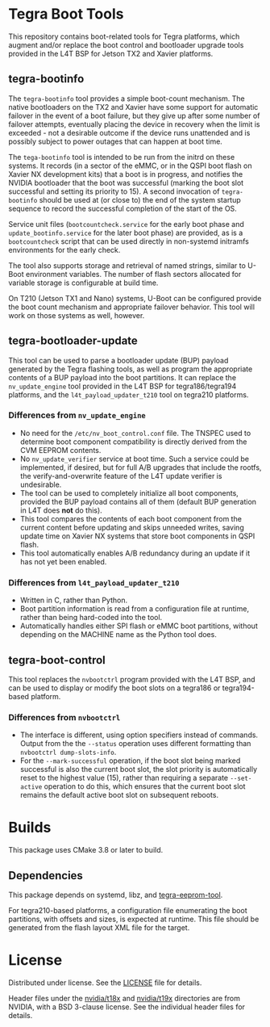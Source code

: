 # Tegra Boot Tools
This repository contains boot-related tools for Tegra platforms,
which augment and/or replace the boot control and bootloader
upgrade tools provided in the L4T BSP for Jetson TX2 and Xavier
platforms.

## tegra-bootinfo
The `tegra-bootinfo` tool provides a simple boot-count mechanism.
The native bootloaders on the TX2 and Xavier have some support for
automatic failover in the event of a boot failure, but they give up
after some number of failover attempts, eventually placing the device
in recovery when the limit is exceeded - not a desirable outcome
if the device runs unattended and is possibly subject to power outages
that can happen at boot time.

The `tega-bootinfo` tool is intended to be run from the initrd on
these systems. It records (in a sector of the eMMC, or in the QSPI
boot flash on Xavier NX development kits) that a boot is in progress,
and notifies the NVIDIA bootloader that the boot was successful (marking
the boot slot successful and setting its priority to 15).
A second invocation of `tegra-bootinfo` should be used at (or close to)
the end of the system startup sequence to record the successful completion
of the start of the OS.

Service unit files (`bootcountcheck.service` for the early boot phase and
`update_bootinfo.service` for the later boot phase) are provided, as is
a `bootcountcheck` script that can be used directly in non-systemd
initramfs environments for the early check.

The tool also supports storage and retrieval of named strings, similar
to U-Boot environment variables. The number of flash sectors allocated
for variable storage is configurable at build time.

On T210 (Jetson TX1 and Nano) systems, U-Boot can be configured provide
the boot count mechanism and appropriate failover behavior.  This tool
will work on those systems as well, however.


## tegra-bootloader-update
This tool can be used to parse a bootloader update (BUP) payload generated
by the Tegra flashing tools, as well as program the appropriate contents
of a BUP payload into the boot partitions. It can replace the
`nv_update_engine` tool provided in the L4T BSP for tegra186/tegra194
platforms, and the `l4t_payload_updater_t210` tool on tegra210
platforms.

### Differences from `nv_update_engine`

* No need for the `/etc/nv_boot_control.conf` file. The TNSPEC used to
  determine boot component compatibility is directly derived from the
  CVM EEPROM contents.
* No `nv_update_verifier` service at boot time. Such a service could
  be implemented, if desired, but for full A/B upgrades that include
  the rootfs, the verify-and-overwrite feature of the L4T update
  verifier is undesirable.
* The tool can be used to completely initialize all boot components,
  provided the BUP payload contains all of them (default BUP generation
  in L4T does **not** do this).
* This tool compares the contents of each boot component from the current
  content before updating and skips unneeded writes, saving update time
  on Xavier NX systems that store boot components in QSPI flash.
* This tool automatically enables A/B redundancy during an update if
  it has not yet been enabled.

### Differences from `l4t_payload_updater_t210`

* Written in C, rather than Python.
* Boot partition information is read from a configuration file at
  runtime, rather than being hard-coded into the tool.
* Automatically handles either SPI flash or eMMC boot partitions,
  without depending on the MACHINE name as the Python tool does.

## tegra-boot-control
This tool replaces the `nvbootctrl` program provided with the L4T BSP,
and can be used to display or modify the boot slots on a tegra186
or tegra194-based platform.

### Differences from `nvbootctrl`

* The interface is different, using option specifiers instead of commands.
  Output from the the `--status` operation uses different formatting
  than `nvbootctrl dump-slots-info`.
* For the `--mark-successful` operation, if the boot slot being marked
  successful is also the current boot slot, the slot priority is
  automatically reset to the highest value (15), rather than requiring
  a separate `--set-active` operation to do this, which ensures that
  the current boot slot remains the default active boot slot on subsequent
  reboots.

# Builds
This package uses CMake 3.8 or later to build.

## Dependencies
This package depends on systemd, libz, and
[tegra-eeprom-tool](https://github.com/OE4T/tegra-eeprom-tool).

For tegra210-based platforms, a configuration file enumerating the
boot partitions, with offsets and sizes, is expected at runtime.
This file should be generated from the flash layout XML file for
the target.

# License
Distributed under license. See the [LICENSE](LICENSE) file for details.

Header files under the [nvidia/t18x](nvidia/t18x) and [nvidia/t19x](nvidia/t19x)
directories are from NVIDIA, with a BSD 3-clause license.  See the individual
header files for details.
